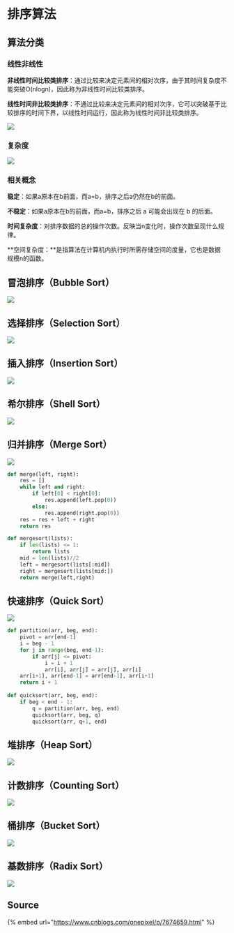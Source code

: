 # 排序算法

## **算法分类**

### **线性非线性**

**非线性时间比较类排序**：通过比较来决定元素间的相对次序，由于其时间复杂度不能突破O\(nlogn\)，因此称为非线性时间比较类排序。

**线性时间非比较类排序**：不通过比较来决定元素间的相对次序，它可以突破基于比较排序的时间下界，以线性时间运行，因此称为线性时间非比较类排序。 

![](../../../.gitbook/assets/849589-20180402132530342-980121409.png)

### 复杂度

![](../../../.gitbook/assets/849589-20180402133438219-1946132192.png)

### 相关概念

**稳定**：如果a原本在b前面，而a=b，排序之后a仍然在b的前面。

**不稳定**：如果a原本在b的前面，而a=b，排序之后 a 可能会出现在 b 的后面。

**时间复杂度**：对排序数据的总的操作次数。反映当n变化时，操作次数呈现什么规律。

**空间复杂度：**是指算法在计算机内执行时所需存储空间的度量，它也是数据规模n的函数。 

## 冒泡排序（Bubble Sort）

![](../../../.gitbook/assets/849589-20171015223238449-2146169197.gif)

## 选择排序（Selection Sort）

![](../../../.gitbook/assets/849589-20171015224719590-1433219824.gif)

## 插入排序（Insertion Sort）

![](../../../.gitbook/assets/cha-ru-pai-xu.gif)

## 希尔排序（Shell Sort）

![](../../../.gitbook/assets/xi-er-pai-xu-shell-sort.gif)

## 归并排序（Merge Sort）

![](../../../.gitbook/assets/gui-bing-pai-xu-merge-sort.gif)

```python
def merge(left, right):
    res = []
    while left and right:
        if left[0] < right[0]:
            res.append(left.pop(0))
        else:
            res.append(right.pop(0))
    res = res + left + right
    return res

def mergesort(lists):
    if len(lists) <= 1:
        return lists
    mid = len(lists)//2
    left = mergesort(lists[:mid])
    right = mergesort(lists[mid:])
    return merge(left,right)
```

## 快速排序（Quick Sort）

![](../../../.gitbook/assets/kuai-su-pai-xu-quick-sort.gif)

```python
def partition(arr, beg, end):
    pivot = arr[end-1]
    i = beg - 1
    for j in range(beg, end-1):
        if arr[j] <= pivot:
            i = i + 1
            arr[i], arr[j] = arr[j], arr[i]
    arr[i+1], arr[end-1] = arr[end-1], arr[i+1]
    return i + 1
 
def quicksort(arr, beg, end):
    if beg < end - 1:
        q = partition(arr, beg, end)
        quicksort(arr, beg, q)
        quicksort(arr, q+1, end)
```

## 堆排序（Heap Sort）

![](../../../.gitbook/assets/dui-pai-xu-heap-sort.gif)

## 计数排序（Counting Sort）

![](../../../.gitbook/assets/ji-shu-pai-xu-counting-sort.gif)

## 桶排序（Bucket Sort）

![](../../../.gitbook/assets/tong-pai-xu-bucket-sort.png)

## 基数排序（Radix Sort）

![](../../../.gitbook/assets/ji-shu-pai-xu-radix-sort.gif)

## Source

{% embed url="https://www.cnblogs.com/onepixel/p/7674659.html" %}



